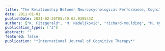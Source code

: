 ```yaml
---
title: "The Relationship Between Neuropsychological Performance, Cognitive Confidence, and Obsessive-Compulsive Phenomena: A Pilot Study"
date: 2011-01-01
publishDate: 2021-02-26T05:49:02.939543Z
authors: ["K. Fitzgerald", "M. Nedeljkovic", "richard-moulding", "M. Kyrios"]
publication_types: ["2"]
abstract: ""
featured: false
publication: "*International Journal of Cognitive Therapy*"
---
```


